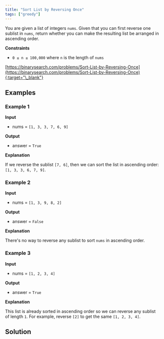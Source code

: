 ```yaml
---
title: "Sort List by Reversing Once"
tags: ["greedy"]
---
```


You are given a list of integers `nums`. Given that you can first reverse one sublist in `nums`, return whether you can make the resulting list be arranged in ascending order.

**Constraints**

- `0 ≤ n ≤ 100,000` where `n` is the length of `nums`

[https://binarysearch.com/problems/Sort-List-by-Reversing-Once](https://binarysearch.com/problems/Sort-List-by-Reversing-Once){:target="\_blank"}

## Examples

### Example 1

**Input**

- nums = `[1, 3, 3, 7, 6, 9]`

**Output**

- answer = `True`

**Explanation**

If we reverse the sublist `[7, 6]`, then we can sort the list in ascending order: `[1, 3, 3, 6, 7, 9]`.

### Example 2

**Input**

- nums = `[1, 3, 9, 8, 2]`

**Output**

- answer = `False`

**Explanation**

There's no way to reverse any sublist to sort `nums` in ascending order.

### Example 3

**Input**

- nums = `[1, 2, 3, 4]`

**Output**

- answer = `True`

**Explanation**

This list is already sorted in ascending order so we can reverse any sublist of length `1`. For example, reverse `[2]` to get the same `[1, 2, 3, 4]`.

## Solution

<script src="https://gist.github.com/yaeba/16da7be5123724fcf6eccc25581cef5a.js?file=Sort-List-by-Reversing-Once.cpp"></script>
